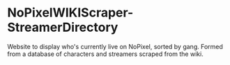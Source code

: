 # NoPixelWIKIScraper-StreamerDirectory
Website to display who's currently live on NoPixel, sorted by gang. Formed from a database of characters and streamers scraped from the wiki.
